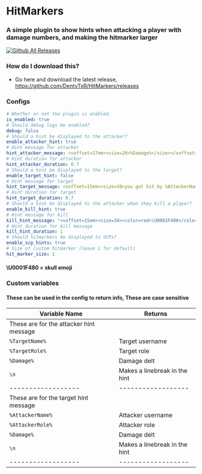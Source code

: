 # HitMarkers
### A simple plugin to show hints when attacking a player with damage numbers, and making the hitmarker larger
[![Github All Releases](https://img.shields.io/github/downloads/DentyTxR/HitMarkers/total.svg)]()


### How do I download this?
  - Go here and download the latest release, https://github.com/DentyTxR/HitMarkers/releases

### Configs

```yml
# Whether or not the plugin is enabled.
is_enabled: true
# Should debug logs be enabled?
debug: false
# Should a hint be displayed to the attacker?
enable_attacker_hint: true
# Hint message for attacker
hint_attacker_message: <voffset=17em><size=20>%Damage%</size></voffset>
# Hint duration for attacker
hint_attacker_duration: 0.7
# Should a hint be displayed to the target?
enable_target_hint: false
# Hint message for target
hint_target_message: <voffset=15em><size=20>you got hit by %AttackerName%</size></voffset>
# Hint duration for target
hint_target_duration: 0.7
# Should a hint be displayed to the attacker when they kill a player?
enable_kill_hint: true
# Hint message for kill
kill_hint_message: "<voffset=15em><size=34><color=red>\U0001F480</color></size></voffset>"
# Hint duration for kill message
kill_hint_duration: 1
# Should hitmarkers be displayed to SCPs?
enable_scp_hints: true
# Size of custom hitmarker (leave 1 for default)
hit_marker_size: 1
```

#### \U0001F480 = skull emoji

### Custom variables
#### These can be used in the config to return info, These are case sensitive

| Variable Name | Returns |
| --- | --- |
| These are for the attacker hint message |
| `%TargetName%` | Target username |
| `%TargetRole%` | Target role |
| `%Damage%` | Damage delt |
| `\n` | Makes a linebreak in the hint |
| ------------------ | ------------------ |
| These are for the target hint message |
| `%AttackerName%` | Attacker username |
| `%AttackerRole%` | Attacker role |
| `%Damage%` | Damage delt |
| `\n` | Makes a linebreak in the hint |
| ------------------ | ------------------ |